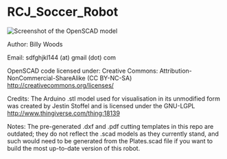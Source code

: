 # RCJ_Soccer_Robot

![Screenshot of the OpenSCAD model](https://cloud.githubusercontent.com/assets/11406259/18871414/a2ab036c-84f8-11e6-921a-404c86391c29.png)

Author:
	Billy Woods

Email:
	sdfghjkl144 (at) gmail (dot) com
	
OpenSCAD code licensed under:
	Creative Commons: Attribution-NonCommercial-ShareAlike (CC BY-NC-SA)
	http://creativecommons.org/licenses/
	
Credits:
	The Arduino .stl model used for visualisation in its unmodified form was created by
	Jestin Stoffel and is licensed under the GNU-LGPL
	http://www.thingiverse.com/thing:18139
	
Notes:
    The pre-generated .dxf and .pdf cutting templates in this repo are outdated; they 
    do not reflect the .scad models as they currently stand, and such would need to be
    generated from the Plates.scad file if you want to build the most up-to-date version
    of this robot.
